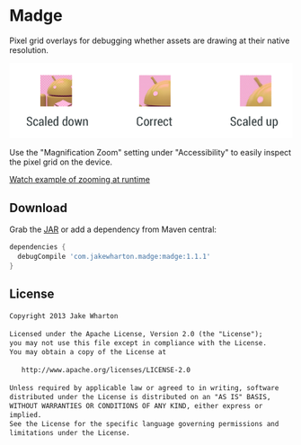 Madge
=====

Pixel grid overlays for debugging whether assets are drawing at their native resolution.

![](scaling.png)

Use the "Magnification Zoom" setting under "Accessibility" to easily inspect the pixel grid on
the device.

[Watch example of zooming at runtime][1]


Download
--------

Grab the [JAR][2] or add a dependency from Maven central:

```groovy
dependencies {
  debugCompile 'com.jakewharton.madge:madge:1.1.1'
}
```


License
--------

    Copyright 2013 Jake Wharton

    Licensed under the Apache License, Version 2.0 (the "License");
    you may not use this file except in compliance with the License.
    You may obtain a copy of the License at

       http://www.apache.org/licenses/LICENSE-2.0

    Unless required by applicable law or agreed to in writing, software
    distributed under the License is distributed on an "AS IS" BASIS,
    WITHOUT WARRANTIES OR CONDITIONS OF ANY KIND, either express or implied.
    See the License for the specific language governing permissions and
    limitations under the License.



 [1]: http://youtu.be/wat8Xn2pc84
 [2]: http://repository.sonatype.org/service/local/artifact/maven/redirect?r=central-proxy&g=com.jakewharton.madge&a=madge&v=LATEST&&c=jar
